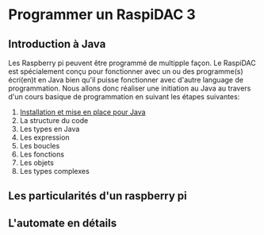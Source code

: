 # Programmer un RaspiDAC 3
## Introduction à Java
Les Raspberry pi peuvent être programmé de multipple façon. Le RaspiDAC est spécialement conçu pour fonctionner avec un ou des programme(s) écri(en)t en Java bien qu'il puisse fonctionner avec d'autre language de programmation.
Nous allons donc réaliser une initiation au Java au travers d'un cours basique de programmation en suivant les étapes suivantes:

1. [Installation et mise en place pour Java](content/notes/Installation%20et%20mise%20en%20place%20pour%20Java.md)
2. La structure du code
3. Les types en Java
4. Les expression
5. Les boucles
6. Les fonctions
7. Les objets
8. Les types complexes

## Les particularités d'un raspberry pi

## L'automate en détails